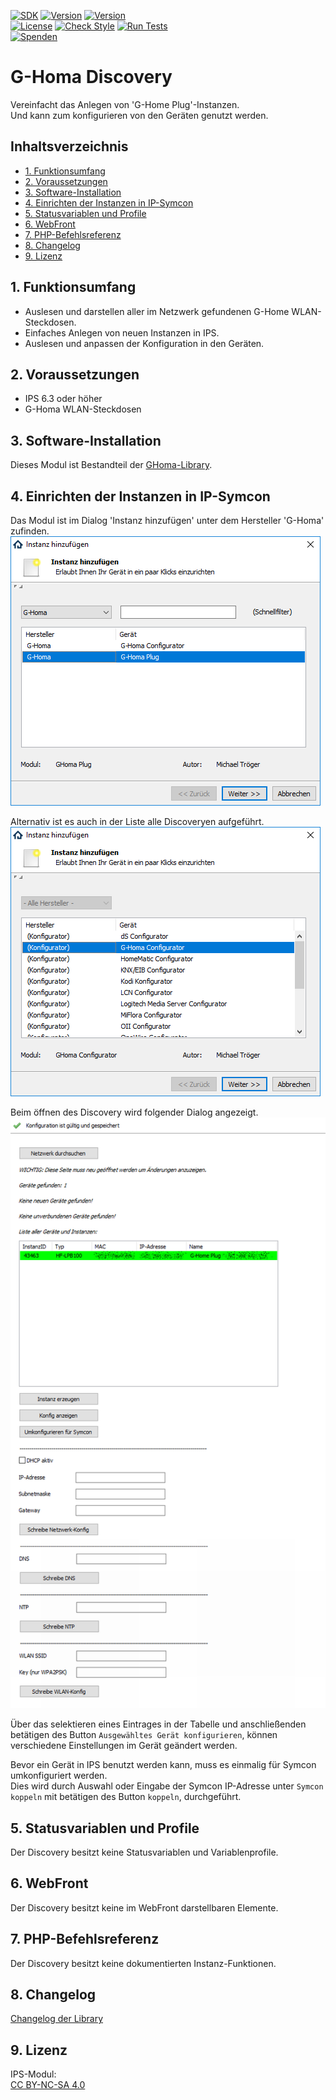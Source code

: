 [![SDK](https://img.shields.io/badge/Symcon-PHPModul-red.svg)](https://www.symcon.de/service/dokumentation/entwicklerbereich/sdk-tools/sdk-php/)
[![Version](https://img.shields.io/badge/Modul%20Version-6.00-blue.svg)]()
[![Version](https://img.shields.io/badge/Symcon%20Version-6.3%20%3E-green.svg)](https://www.symcon.de/de/service/dokumentation/installation/migrationen/v62-v63-q4-2022/)  
[![License](https://img.shields.io/badge/License-CC%20BY--NC--SA%204.0-green.svg)](https://creativecommons.org/licenses/by-nc-sa/4.0/)
[![Check Style](https://github.com/Nall-chan/GHoma/workflows/Check%20Style/badge.svg)](https://github.com/Nall-chan/GHoma/actions) [![Run Tests](https://github.com/Nall-chan/GHoma/workflows/Run%20Tests/badge.svg)](https://github.com/Nall-chan/GHoma/actions)  
[![Spenden](https://www.paypalobjects.com/de_DE/DE/i/btn/btn_donate_SM.gif)](../README.md/#6-spenden)  

# G-Homa Discovery  <!-- omit in toc -->
Vereinfacht das Anlegen von 'G-Home Plug'-Instanzen.  
Und kann zum konfigurieren von den Geräten genutzt werden.  

## Inhaltsverzeichnis  <!-- omit in toc -->

- [1. Funktionsumfang](#1-funktionsumfang)
- [2. Voraussetzungen](#2-voraussetzungen)
- [3. Software-Installation](#3-software-installation)
- [4. Einrichten der Instanzen in IP-Symcon](#4-einrichten-der-instanzen-in-ip-symcon)
- [5. Statusvariablen und Profile](#5-statusvariablen-und-profile)
- [6. WebFront](#6-webfront)
- [7. PHP-Befehlsreferenz](#7-php-befehlsreferenz)
- [8. Changelog](#8-changelog)
- [9. Lizenz](#9-lizenz)

## 1. Funktionsumfang

 - Auslesen und darstellen aller im Netzwerk gefundenen G-Home WLAN-Steckdosen.  
 - Einfaches Anlegen von neuen Instanzen in IPS.  
 - Auslesen und anpassen der Konfiguration in den Geräten.  

## 2. Voraussetzungen

 - IPS 6.3 oder höher  
 - G-Homa WLAN-Steckdosen  

## 3. Software-Installation

 Dieses Modul ist Bestandteil der [GHoma-Library](../README.md#3-software-installation).

## 4. Einrichten der Instanzen in IP-Symcon

Das Modul ist im Dialog 'Instanz hinzufügen' unter dem Hersteller 'G-Homa' zufinden.  
![Instanz hinzufügen](../imgs/add1.png)  

Alternativ ist es auch in der Liste alle Discoveryen aufgeführt.  
![Instanz hinzufügen](../imgs/add2.png)  

Beim öffnen des Discovery wird folgender Dialog angezeigt.  
![Discovery](../imgs/conf.png)  

Über das selektieren eines Eintrages in der Tabelle und anschließenden betätigen des Button `Ausgewähltes Gerät konfigurieren`, 
können verschiedene Einstellungen im Gerät geändert werden.  

Bevor ein Gerät in IPS benutzt werden kann, muss es einmalig für Symcon umkonfiguriert werden.  
Dies wird durch Auswahl oder Eingabe der Symcon IP-Adresse unter `Symcon koppeln` mit betätigen des Button `koppeln`, durchgeführt.  

## 5. Statusvariablen und Profile

Der Discovery besitzt keine Statusvariablen und Variablenprofile.  

## 6. WebFront

Der Discovery besitzt keine im WebFront darstellbaren Elemente.  

## 7. PHP-Befehlsreferenz

Der Discovery besitzt keine dokumentierten Instanz-Funktionen.  

## 8. Changelog

[Changelog der Library](../README.md#3-changelog)

## 9. Lizenz

  IPS-Modul:  
  [CC BY-NC-SA 4.0](https://creativecommons.org/licenses/by-nc-sa/4.0/)  
